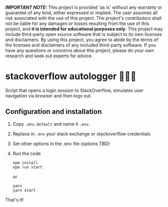 **_IMPORTANT NOTE:_** This project is provided 'as is' without any warranty or guarantee of any kind, either expressed or implied. The user assumes all risk associated with the use of this project. The project's contributors shall not be liable for any damages or losses resulting from the use of this project, and **it is intended for educational purposes only**. This project may include third-party open source software that is subject to its own licenses and disclaimers. By using this project, you agree to abide by the terms of the licenses and disclaimers of any included third-party software. If you have any questions or concerns about this project, please do your own research and seek out experts for advice.

# stackoverflow autologger 🥇🥇🥇

Script that opens a login session to StackOverflow, simulates user navigation via browser and then logs out.

## Configuration and installation

1. Copy `.env.default` and name it `.env`.

2. Replace in `.env` your stack exchange or stackoverflow credentials

3. Set other options in the .env file (options TBD)

4. Run the code
    ```shell script
    npm install
    npm run start
    ```
    or
    ```shell script
    yarn
    yarn start
    ```

That's it!
